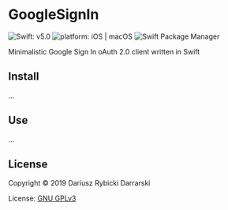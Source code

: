 # GoogleSignIn

![Swift: v5.0](https://img.shields.io/badge/swift-v5.0-orange.svg)
![platform: iOS | macOS](https://img.shields.io/badge/platform-iOS%20|%20macOS-blue.svg)
![Swift Package Manager](https://img.shields.io/badge/Swift%20Package%20Manager-orange.svg)

Minimalistic Google Sign In oAuth 2.0 client written in Swift

## Install

...

## Use

...

## License

Copyright © 2019 Dariusz Rybicki Darrarski

License: [GNU GPLv3](LICENSE)
